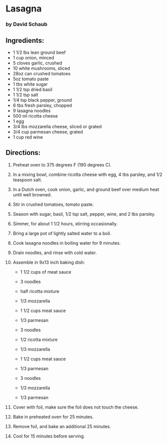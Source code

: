 # Lasagna

### by David Schaub


## Ingredients:

- 1 1/2 lbs  lean ground beef
- 1 cup      onion, minced
- 5          cloves garlic, crushed
- 10         white mushrooms, sliced
- 28oz can   crushed tomatoes
- 5oz        tomato paste
- 1 tbs      white sugar
- 1 1/2 tsp  dried basil
- 1 1/2 tsp  salt
- 1/4 tsp    black pepper, ground
- 6 tbs      fresh parsley, chopped
- 9          lasagna noodles
- 500 ml     ricotta cheese
- 1          egg
- 3/4 lbs    mozzarella cheese, sliced or grated
- 3/4 cup    parmesan cheese, grated
- 1 cup      red wine


## Directions:

1. Preheat oven to 375 degrees F (190 degrees C).

2. In a mixing bowl, combine ricotta cheese with egg,
	4 tbs parsley, and 1/2 teaspoon salt.

3. In a Dutch oven, cook onion, garlic, and ground beef
	over medium heat until well browned.

4. Stir in crushed tomatoes, tomato paste.

5. Season with sugar, basil, 1/2 tsp salt, pepper,
	wine, and 2 tbs parsley.

6. Simmer, for about 1 1/2 hours, stirring occasionally.

7. Bring a large pot of lightly salted water to a boil.

8. Cook lasagna noodles in boiling water for 9 minutes.

9. Drain noodles, and rinse with cold water.

10. Assemble in 9x13 inch baking dish:
	- 1 1/2 cups of meat sauce
	- 3 noodles
	- half ricotta mixture
	- 1/3 mozzarella

	- 1 1/2 cups meat sauce
	- 1/3        parmesan
	- 3          noodles
	- 1/2        ricotta mixture
	- 1/3        mozzarella

	- 1 1/2 cups meat sauce
	- 1/3        parmesan
	- 3          noodles
	- 1/3        mozzarella
	- 1/3        parmesan

11. Cover with foil, make sure the foil does not touch the cheese.

12. Bake in preheated oven for 25 minutes.

13. Remove foil, and bake an additional 25 minutes.

14. Cool for 15 minutes before serving.

